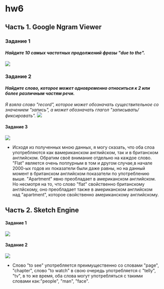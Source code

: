 # hw6

## Часть 1. Google Ngram Viewer

### Задание 1
#### *Найдите 10 самых частотных продолжений фразы "due to the".*
![](https://pp.userapi.com/c844320/v844320684/20e2a/ctOjE4ri1xg.jpg)

### Задание 2
#### *Найдите слово, которое может одновременно относиться к 2 или более различным частям речи.*
*Я взяла слово "record", которое может обозначать существительное со значением "запись", а может обозначать глагол "записывать/фиксировать".*
![](https://pp.userapi.com/c834303/v834303696/113cd8/UQY3n8cdUFI.jpg)


#### Задание 3
![](https://pp.userapi.com/c844320/v844320684/20e4e/IiSRbGzwRNA.jpg)
- Исходя из полученных мною данных, я могу сказать, что оба слоа употребляются как вамериканском английском, так и в британском английском. Обратим своё внимание отдельно на каждое слово. "Flat" является очень поплурным в том и другом случае,в начале 2000-ых годов их показатели были даже равны, но на данный момент в британском английском показатели по употреблению выше. "Apartment" явно преобладает в американском английском. Но несмотря на то, что слово "flat" свойственно британскому англйскому, оно преобладает также в американском английском над "apartment", которое свойственно американскому английскому.


## Часть 2. Sketch Engine

#### Задание 1
![](https://sun9-1.userapi.com/c840734/v840734958/72c36/3_Ko1y3SLJI.jpg)

#### Задание 2
![](https://sun9-7.userapi.com/c840734/v840734591/72df0/5LBINl-LfoU.jpg)
- Слово "to see" употребляется преимущественно со словами "page", "chapter", слово "to watch" в свою очередь употребляется с  "telly", "tv", в то же время, оба слова могут употребляться с такими словами как:"people", "man", "face".
